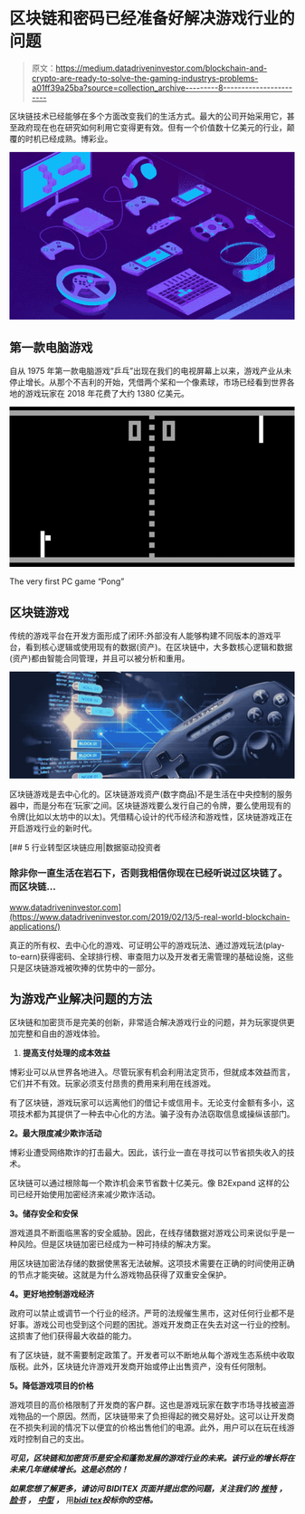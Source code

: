 # 区块链和密码已经准备好解决游戏行业的问题

> 原文：<https://medium.datadriveninvestor.com/blockchain-and-crypto-are-ready-to-solve-the-gaming-industrys-problems-a01ff39a25ba?source=collection_archive---------8----------------------->

区块链技术已经能够在多个方面改变我们的生活方式。最大的公司开始采用它，甚至政府现在也在研究如何利用它变得更有效。但有一个价值数十亿美元的行业，颠覆的时机已经成熟。博彩业。

![](img/968cdbc11a064e3217132e689f86fc99.png)

## 第一款电脑游戏

自从 1975 年第一款电脑游戏“乒乓”出现在我们的电视屏幕上以来，游戏产业从未停止增长。从那个不吉利的开始，凭借两个桨和一个像素球，市场已经看到世界各地的游戏玩家在 2018 年花费了大约 1380 亿美元。

![](img/efee80126006c73c753f58eef6224780.png)

The very first PC game “Pong”

## 区块链游戏

传统的游戏平台在开发方面形成了闭环:外部没有人能够构建不同版本的游戏平台，看到核心逻辑或使用现有的数据(资产)。在区块链中，大多数核心逻辑和数据(资产)都由智能合同管理，并且可以被分析和重用。

![](img/8d4aba5ab85767007f781da9ed27e320.png)

区块链游戏是去中心化的。区块链游戏资产(数字商品)不是生活在中央控制的服务器中，而是分布在‘玩家’之间。区块链游戏要么发行自己的令牌，要么使用现有的令牌(比如以太坊中的以太)。凭借精心设计的代币经济和游戏性，区块链游戏正在开启游戏行业的新时代。

[](https://www.datadriveninvestor.com/2019/02/13/5-real-world-blockchain-applications/) [## 5 行业转型区块链应用|数据驱动投资者

### 除非你一直生活在岩石下，否则我相信你现在已经听说过区块链了。而区块链…

www.datadriveninvestor.com](https://www.datadriveninvestor.com/2019/02/13/5-real-world-blockchain-applications/) 

真正的所有权、去中心化的游戏、可证明公平的游戏玩法、通过游戏玩法(play-to-earn)获得密码、全球排行榜、审查阻力以及开发者无需管理的基础设施，这些只是区块链游戏被吹捧的优势中的一部分。

## 为游戏产业解决问题的方法

区块链和加密货币是完美的创新，非常适合解决游戏行业的问题，并为玩家提供更加完整和自由的游戏体验。

1.  **提高支付处理的成本效益**

博彩业可以从世界各地进入。尽管玩家有机会利用法定货币，但就成本效益而言，它们并不有效。玩家必须支付昂贵的费用来利用在线游戏。

有了区块链，游戏玩家可以远离他们的借记卡或信用卡。无论支付金额有多小，这项技术都为其提供了一种去中心化的方法。骗子没有办法窃取信息或操纵该部门。

**2。最大限度减少欺诈活动**

博彩业遭受网络欺诈的打击最大。因此，该行业一直在寻找可以节省损失收入的技术。

区块链可以通过根除每一个欺诈机会来节省数十亿美元。像 B2Expand 这样的公司已经开始使用加密经济来减少欺诈活动。

**3。储存安全和安保**

游戏道具不断面临黑客的安全威胁。因此，在线存储数据对游戏公司来说似乎是一种风险。但是区块链加密已经成为一种可持续的解决方案。

用区块链加密法存储的数据使黑客无法破解。这项技术需要在正确的时间使用正确的节点才能突破。这就是为什么游戏物品获得了双重安全保护。

**4。更好地控制游戏经济**

政府可以禁止或调节一个行业的经济。严苛的法规催生黑市，这对任何行业都不是好事。游戏公司也受到这个问题的困扰。游戏开发商正在失去对这一行业的控制。这损害了他们获得最大收益的能力。

有了区块链，就不需要制定政策了。开发者可以不断地从每个游戏生态系统中收取版税。此外，区块链允许游戏开发商开始或停止出售资产，没有任何限制。

**5。降低游戏项目的价格**

游戏项目的高价格限制了开发商的客户群。这也是游戏玩家在数字市场寻找被盗游戏物品的一个原因。然而，区块链带来了负担得起的微交易好处。这可以让开发商在不损失利润的情况下以便宜的价格出售他们的电源。此外，用户可以在玩在线游戏时控制自己的支出。

***可见，区块链和加密货币是安全和蓬勃发展的游戏行业的未来。该行业的增长将在未来几年继续增长。这是必然的！***

***如果您想了解更多，请访问 BIDITEX 页面并提出您的问题，关注我们的*** [***推特***](https://twitter.com/biditex_com) ***，*** [***脸书***](https://www.facebook.com/biditex/) ***，*** [***中型***](https://medium.com/@biditex) ***，*** 用[***bidi tex***](http://www.biditex.com/)***投标你的空格。***